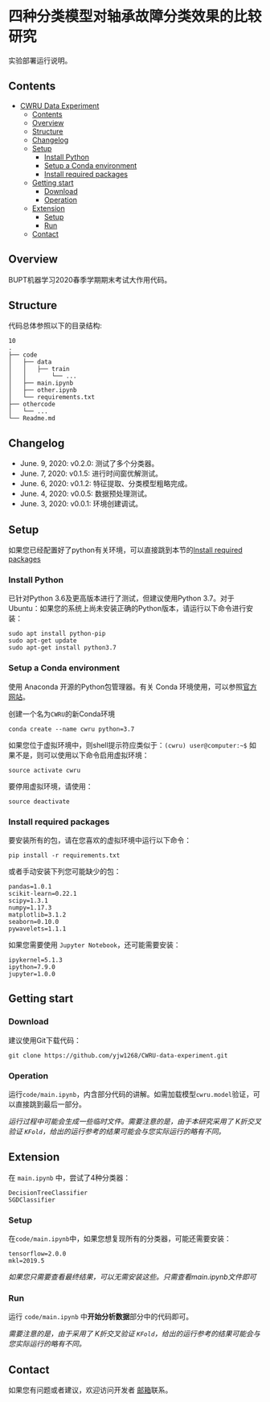 # 四种分类模型对轴承故障分类效果的比较研究
实验部署运行说明。

## Contents
- [CWRU Data Experiment](#cwru-data-experiment)
  - [Contents](#contents)
  - [Overview](#overview)
  - [Structure](#structure)
  - [Changelog](#changelog)
  - [Setup](#setup)
    - [Install Python](#install-python)
    - [Setup a Conda environment](#setup-a-conda-environment)
    - [Install required packages](#install-required-packages)
  - [Getting start](#getting-start)
    - [Download](#download)
    - [Operation](#operation)
  - [Extension](#extension)
    - [Setup](#setup-1)
    - [Run](#run)
  - [Contact](#contact)


## Overview
BUPT机器学习2020春季学期期末考试大作用代码。

## Structure
代码总体参照以下的目录结构:

```
10
.
├── code
│   ├── data
│   │   ├── train
│   │       └── ...
│   ├── main.ipynb
│   ├── other.ipynb
│   └── requirements.txt
├── othercode
│   └── ...
└── Readme.md
```

## Changelog
- June. 9, 2020: v0.2.0: 测试了多个分类器。
- June. 7, 2020: v0.1.5: 进行时间窗优解测试。
- June. 6, 2020: v0.1.2: 特征提取、分类模型粗略完成。
- June. 4, 2020: v0.0.5: 数据预处理测试。
- June. 3, 2020: v0.0.1: 环境创建调试。

## Setup
如果您已经配置好了python有关环境，可以直接跳到本节的[Install required packages](#install-required-packages)

### Install Python
已针对Python 3.6及更高版本进行了测试，但建议使用Python 3.7。对于Ubuntu：如果您的系统上尚未安装正确的Python版本，请运行以下命令进行安装：

```
sudo apt install python-pip
sudo apt-get update
sudo apt-get install python3.7
```

### Setup a Conda environment
使用 Anaconda 开源的Python包管理器。有关 Conda 环境使用，可以参照[官方网站](https://www.anaconda.com/)。

创建一个名为`CWRU`的新Conda环境

```
conda create --name cwru python=3.7
```

如果您位于虚拟环境中，则shell提示符应类似于：`(cwru) user@computer:~$` 如果不是，则可以使用以下命令启用虚拟环境：

```
source activate cwru 
```

要停用虚拟环境，请使用：

```
source deactivate
```

### Install required packages
要安装所有的包，请在您喜欢的虚拟环境中运行以下命令：

```
pip install -r requirements.txt
```

或者手动安装下列您可能缺少的包：

```
pandas=1.0.1
scikit-learn=0.22.1
scipy=1.3.1
numpy=1.17.3
matplotlib=3.1.2
seaborn=0.10.0
pywavelets=1.1.1
```

如果您需要使用 `Jupyter Notebook`，还可能需要安装：

```
ipykernel=5.1.3
ipython=7.9.0
jupyter=1.0.0
```

## Getting start
### Download
建议使用Git下载代码：
```
git clone https://github.com/yjw1268/CWRU-data-experiment.git
```

### Operation
运行`code/main.ipynb`，内含部分代码的讲解。如需加载模型`cwru.model`验证，可以直接跳到最后一部分。

*运行过程中可能会生成一些临时文件。需要注意的是，由于本研究采用了 K折交叉验证 `KFold`，给出的运行参考的结果可能会与您实际运行的略有不同。*

## Extension
在 `main.ipynb` 中，尝试了4种分类器：

```
DecisionTreeClassifier
SGDClassifier
```

### Setup
在`code/main.ipynb`中，如果您想复现所有的分类器，可能还需要安装：

```
tensorflow=2.0.0
mkl=2019.5
```

*如果您只需要查看最终结果，可以无需安装这些。只需查看main.ipynb文件即可*

### Run
运行 `code/main.ipynb` 中**开始分析数据**部分中的代码即可。

*需要注意的是，由于采用了 K折交叉验证 `KFold`，给出的运行参考的结果可能会与您实际运行的略有不同。*

## Contact
如果您有问题或者建议，欢迎访问开发者 [邮箱](mailto:yhwangbupt@163.com)联系。